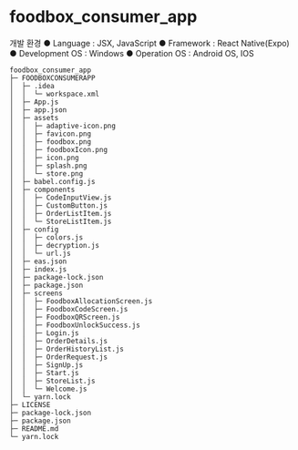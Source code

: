 # foodbox_consumer_app

개발 환경
	    ● Language : JSX, JavaScript
	    ● Framework : React Native(Expo)
	    ● Development OS : Windows
	    ● Operation OS : Android OS, IOS

```
foodbox_consumer_app
├─ FOODBOXCONSUMERAPP
│  ├─ .idea
│  │  └─ workspace.xml
│  ├─ App.js
│  ├─ app.json
│  ├─ assets
│  │  ├─ adaptive-icon.png
│  │  ├─ favicon.png
│  │  ├─ foodbox.png
│  │  ├─ foodboxIcon.png
│  │  ├─ icon.png
│  │  ├─ splash.png
│  │  └─ store.png
│  ├─ babel.config.js
│  ├─ components
│  │  ├─ CodeInputView.js
│  │  ├─ CustomButton.js
│  │  ├─ OrderListItem.js
│  │  └─ StoreListItem.js
│  ├─ config
│  │  ├─ colors.js
│  │  ├─ decryption.js
│  │  └─ url.js
│  ├─ eas.json
│  ├─ index.js
│  ├─ package-lock.json
│  ├─ package.json
│  ├─ screens
│  │  ├─ FoodboxAllocationScreen.js
│  │  ├─ FoodboxCodeScreen.js
│  │  ├─ FoodboxQRScreen.js
│  │  ├─ FoodboxUnlockSuccess.js
│  │  ├─ Login.js
│  │  ├─ OrderDetails.js
│  │  ├─ OrderHistoryList.js
│  │  ├─ OrderRequest.js
│  │  ├─ SignUp.js
│  │  ├─ Start.js
│  │  ├─ StoreList.js
│  │  └─ Welcome.js
│  └─ yarn.lock
├─ LICENSE
├─ package-lock.json
├─ package.json
├─ README.md
└─ yarn.lock

```